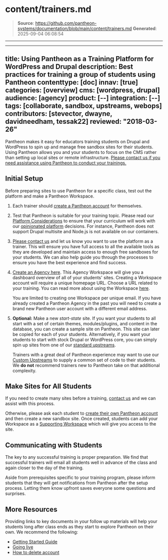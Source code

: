 # content/trainers.md

> **Source**: https://github.com/pantheon-systems/documentation/blob/main/content/trainers.md
> **Generated**: 2025-09-04 06:08:54

---

---
title: Using Pantheon as a Training Platform for WordPress and Drupal
description: Best practices for training a group of students using Pantheon
contenttype: [doc]
innav: [true]
categories: [overview]
cms: [wordpress, drupal]
audience: [agency]
product: [--]
integration: [--]
tags: [collaborate, sandbox, upstreams, webops]
contributors: [stevector, dwayne, davidneedham, tessak22]
reviewed: "2018-03-26"
---

Pantheon makes it easy for educators training students on Drupal and WordPress to spin up and manage free sandbox sites for their students. Using Pantheon allows you and your students to focus on the CMS rather than setting up local sites or remote infrastructure. [Please contact us if you need assistance using Pantheon to conduct your trainings.](https://pantheon.io/trainers)

## Initial Setup

Before preparing sites to use Pantheon for a specific class, test out the platform and make a Pantheon Workspace.

 1. Each trainer should [create a Pantheon account](https://pantheon.io/register) for themselves.

 2. Test that Pantheon is suitable for your training topic. Please read our [Platform Considerations](/guides/platform-considerations) to ensure that your curriculum will work with our [opinionated platform](https://stackoverflow.com/questions/802050/what-is-opinionated-software) decisions. For instance, Pantheon does not support Drupal multisite and Node.js is not available on our containers.

 3. [Please contact us](https://pantheon.io/trainers) and let us know you want to use the platform as a trainer. This will ensure you have full access to all the available tools as they are developed and maintain access to enough free sandboxes for your students. We can also help guide you through the processes to ensure you have the best experience and find success.

 4. [Create an Agency here](https://dashboard.pantheon.io/organizations/create-agency). This Agency Workspace will give you a dashboard overview of all of your students' sites. Creating a Workspace account will require a unique homepage URL. Choose a URL related to your training. You can read more about using the Workspace [here](/guides/account-mgmt/workspace-sites-teams/workspaces).

    <Alert title="Note" type="info">

    You are limited to creating one Workspace per unique email. If you have already created a Pantheon Agency in the past you will need to create a brand new Pantheon user account with a different email address.

    </Alert>

 5. **Optional:** Make a new *start-state* site. If you want your students to all start with a set of certain themes, modules/plugins, and content in the database, you can create a sample site on Pantheon. This site can later be copied for each of your students. Alternatively, if you want your students to start with stock Drupal or WordPress core, you can simply spin up sites from one of our [standard upstreams](/start-state).

    <Alert title="Note" type="info">

    Trainers with a great deal of Pantheon experience may want to use our [Custom Upstreams](/guides/custom-upstream) to supply a common set of code to their students. We **do not** recommend trainers new to Pantheon take on that additional complexity.

    </Alert>

## Make Sites for All Students

If you need to create many sites before a training, [contact us](https://pantheon.io/trainers) and we can assist with this process.

Otherwise, please ask each student to [create their own Pantheon account](https://pantheon.io/register) and then create a new sandbox site.  Once created, students can add your Workspace as a [Supporting Workspace](/guides/legacy-dashboard/org-dashboard) which will give you access to the site.

## Communicating with Students

 The key to any successful training is proper preparation. We find that successful trainers will email all students well in advance of the class and again closer to the day of the training.

 Aside from prerequisites specific to your training program, please inform students that they will get notifications from Pantheon after the setup process. Letting them know upfront saves everyone some questions and surprises.

## More Resources

 Providing links to key documents in your follow up materials will help your students long after class ends as they start to explore Pantheon on their own. We recommend the following:

 - [Getting Started Guide](/guides/getstarted)
 - [Going live](/guides/launch)
 - [How to delete account](/guides/account-mgmt/account/delete)
